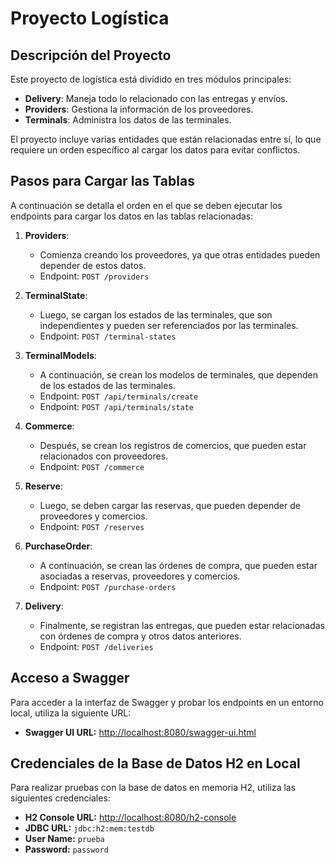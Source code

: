 # Proyecto Logística


## Descripción del Proyecto

Este proyecto de logística está dividido en tres módulos principales:

- **Delivery**: Maneja todo lo relacionado con las entregas y envíos.
- **Providers**: Gestiona la información de los proveedores.
- **Terminals**: Administra los datos de las terminales.

El proyecto incluye varias entidades que están relacionadas entre sí, lo que requiere un orden específico al cargar los datos para evitar conflictos.


## Pasos para Cargar las Tablas

A continuación se detalla el orden en el que se deben ejecutar los endpoints para cargar los datos en las tablas relacionadas:

1. **Providers**:
   - Comienza creando los proveedores, ya que otras entidades pueden depender de estos datos.
   - Endpoint: `POST /providers`

2. **TerminalState**:
   - Luego, se cargan los estados de las terminales, que son independientes y pueden ser referenciados por las terminales.
   - Endpoint: `POST /terminal-states`

3. **TerminalModels**:
   - A continuación, se crean los modelos de terminales, que dependen de los estados de las terminales.
   - Endpoint: `POST /api/terminals/create`
   - Endpoint: `POST /api/terminals/state`

4. **Commerce**:
   - Después, se crean los registros de comercios, que pueden estar relacionados con proveedores.
   - Endpoint: `POST /commerce`

5. **Reserve**:
   - Luego, se deben cargar las reservas, que pueden depender de proveedores y comercios.
   - Endpoint: `POST /reserves`

6. **PurchaseOrder**:
   - A continuación, se crean las órdenes de compra, que pueden estar asociadas a reservas, proveedores y comercios.
   - Endpoint: `POST /purchase-orders`

7. **Delivery**:
   - Finalmente, se registran las entregas, que pueden estar relacionadas con órdenes de compra y otros datos anteriores.
   - Endpoint: `POST /deliveries`


## Acceso a Swagger

Para acceder a la interfaz de Swagger y probar los endpoints en un entorno local, utiliza la siguiente URL:

- **Swagger UI URL:** [http://localhost:8080/swagger-ui.html](http://localhost:8080/swagger-ui.html)


## Credenciales de la Base de Datos H2 en Local

Para realizar pruebas con la base de datos en memoria H2, utiliza las siguientes credenciales:

- **H2 Console URL:** [http://localhost:8080/h2-console](http://localhost:8080/h2-console)
- **JDBC URL:** `jdbc:h2:mem:testdb`
- **User Name:** `prueba`
- **Password:** `password`